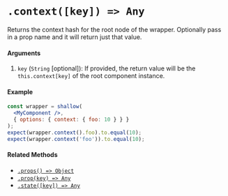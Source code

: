 # `.context([key]) => Any`

Returns the context hash for the root node of the wrapper. Optionally pass in a prop name and it
will return just that value.


#### Arguments

1. `key` (`String` [optional]): If provided, the return value will be the `this.context[key]` of the
root component instance.



#### Example


```jsx
const wrapper = shallow(
  <MyComponent />,
  { options: { context: { foo: 10 } } }
);
expect(wrapper.context().foo).to.equal(10);
expect(wrapper.context('foo')).to.equal(10);
```


#### Related Methods

- [`.props() => Object`](props.md)
- [`.prop(key) => Any`](prop.md)
- [`.state([key]) => Any`](state.md)
